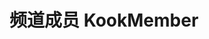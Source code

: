 # 频道成员 KookMember

<include from="snippets.md" element-id="to-main-doc" />

<include from="snippets.md" element-id="need-help"/>

